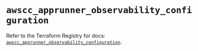 # `awscc_apprunner_observability_configuration`

Refer to the Terraform Registry for docs: [`awscc_apprunner_observability_configuration`](https://registry.terraform.io/providers/hashicorp/awscc/0.70.0/docs/resources/apprunner_observability_configuration).
